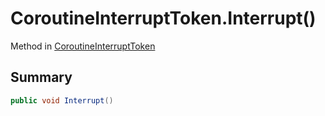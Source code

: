 # CoroutineInterruptToken.Interrupt()

Method in [CoroutineInterruptToken](/docs/api/csharp/yarn.unity.effects.coroutineinterrupttoken.md)

## Summary



```csharp
public void Interrupt()
```

